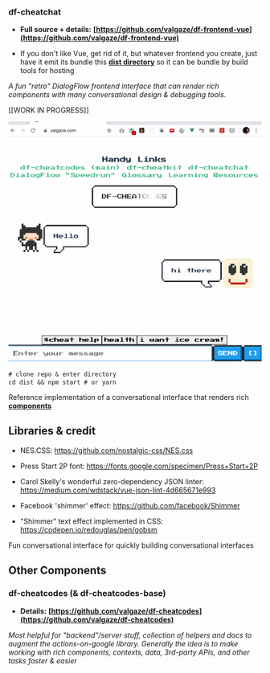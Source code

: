 ### df-cheatchat

- **Full source + details:** **[https://github.com/valgaze/df-frontend-vue](https://github.com/valgaze/df-frontend-vue)**

- If you don't like Vue, get rid of it, but whatever frontend you create, just have it emit its bundle this **[dist directory](dist/README.md)** so it can be bundle by build tools for hosting

_A fun "retro" DialogFlow frontend interface that can render rich components with many conversational design & debugging tools._

[[WORK IN PROGRESS]]

![image](./../../docs/assets/demo.gif)

```
# clone repo & enter directory
cd dist && npm start # or yarn

```

Reference implementation of a conversational interface that renders rich **[components](https://gist.github.com/valgaze/dcd07f6d93f654de6d14d76a341d9450)**

## Libraries & credit

- NES.CSS: https://github.com/nostalgic-css/NES.css

- Press Start 2P font: https://fonts.google.com/specimen/Press+Start+2P

- Carol Skelly's wonderful zero-dependency JSON linter: https://medium.com/wdstack/vue-json-lint-4d665671e993

- Facebook 'shimmer' effect: https://github.com/facebook/Shimmer

- "Shimmer" text effect implemented in CSS: https://codepen.io/redouglas/pen/gobsm

Fun conversational interface for quickly building conversational interfaces

## Other Components

### df-cheatcodes (& df-cheatcodes-base)

- **Details:** **[https://github.com/valgaze/df-cheatcodes](https://github.com/valgaze/df-cheatcodes)**

_Most helpful for "backend"/server stuff, collection of helpers and docs to augment the actions-on-google library. Generally the idea is to make working with rich components, contexts, data, 3rd-party APIs, and other tasks faster & easier_
